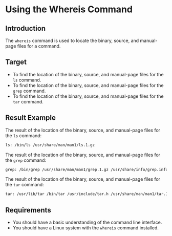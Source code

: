# Using the Whereis Command

## Introduction

The `whereis` command is used to locate the binary, source, and manual-page files for a command.

## Target

- To find the location of the binary, source, and manual-page files for the `ls` command.
- To find the location of the binary, source, and manual-page files for the `grep` command.
- To find the location of the binary, source, and manual-page files for the `tar` command.

## Result Example

The result of the location of the binary, source, and manual-page files for the `ls` command:

```bash
ls: /bin/ls /usr/share/man/man1/ls.1.gz
```

The result of the location of the binary, source, and manual-page files for the `grep` command:

```bash
grep: /bin/grep /usr/share/man/man1/grep.1.gz /usr/share/info/grep.info.gz
```

The result of the location of the binary, source, and manual-page files for the `tar` command:

```bash
tar: /usr/lib/tar /bin/tar /usr/include/tar.h /usr/share/man/man1/tar.1.gz
```

## Requirements

- You should have a basic understanding of the command line interface.
- You should have a Linux system with the `whereis` command installed.
